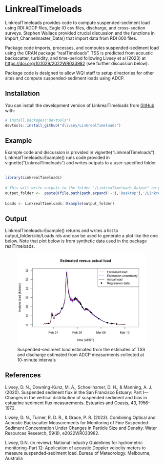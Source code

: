 
<!-- README.md is generated from README.Rmd. Please edit that file -->

# LinkrealTimeloads

<!-- badges: start -->
<!-- badges: end -->

LinkrealTimeloads provides code to compute suspended-sediment load using
RDI ADCP files, Eagle IO csv files, discharge, and cross-section
surveys. Stephen Wallace provided crucial discussion and the functions
in Import_Channelmaster_Data() that import data from RDI 000 files.

Package code imports, processes, and computes suspended-sediment load
using the CRAN package “realTimeloads”. TSS is predicted from acoustic
backscatter, turbidity, and time-period following Livsey et al (2023) at
<https://doi.org/10.1029/2022WR033982> (see further discussion below).

Package code is designed to allow WQI staff to setup directories for
other sites and compute suspended-sediment loads using ADCP.

## Installation

You can install the development version of LinkrealTimeloads from
[GitHub](https://github.com/) with:

``` r
# install.packages("devtools")
devtools::install_github("dlivsey/LinkrealTimeloads")
```

## Example

Example code and discussion is provided in
vignette(“LinkrealTimeloads”). LinkrealTimeloads::Example() runs code
provided in vignette(“LinkrealTimeloads”) and writes outputs to a
user-specified folder

``` r

library(LinkrealTimeloads)

# This will write outputs to the folder "/LinkreaTimeloads_Output" on your Desktop 
output_folder <-  paste0(file.path(path.expand('~'),'Desktop'),'/LinkreaTimeloads_Output')

Loads <- LinkrealTimeloads::Example(output_folder)
```

## Output

LinkrealTimeloads::Example() returns and writes a list to
output_folder/site/Loads.rds and can be used to generate a plot like the
one below. Note that plot below is from synthetic data used in the
package realTimeloads.

<figure>
<img src="man/figures/README-example-1.png"
alt="Suspended-sediment load estimated from the estimates of TSS and discharge estimated from ADCP measurments collected at 10-minute intervals" />
<figcaption aria-hidden="true">Suspended-sediment load estimated from
the estimates of TSS and discharge estimated from ADCP measurments
collected at 10-minute intervals</figcaption>
</figure>

## References

Livsey, D. N., Downing-Kunz, M. A., Schoellhamer, D. H., & Manning, A.
J. (2020). Suspended sediment flux in the San Francisco Estuary: Part
I—Changes in the vertical distribution of suspended sediment and bias in
estuarine sediment flux measurements. Estuaries and Coasts, 43,
1956-1972.

Livsey, D. N., Turner, R. D. R., & Grace, P. R. (2023). Combining
Optical and Acoustic Backscatter Measurements for Monitoring of Fine
Suspended‐Sediment Concentration Under Changes in Particle Size and
Density. Water Resources Research, 59(8), e2022WR033982.

Livsey, D.N. (in review). National Industry Guidelines for hydrometric
monitoring–Part 12: Application of acoustic Doppler velocity meters to
measure suspended-sediment load. Bureau of Meteorology. Melbourne,
Australia
